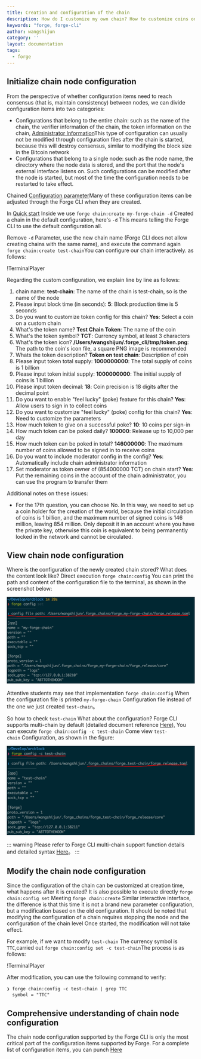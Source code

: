 ```yaml
---
title: Creation and configuration of the chain
description: How do I customize my own chain? How to customize coins on the chain?
keywords: "forge, forge-cli"
author: wangshijun
category: ''
layout: documentation
tags:
  - forge
---
```


## Initialize chain node configuration

From the perspective of whether configuration items need to reach consensus (that is, maintain consistency) between nodes, we can divide configuration items into two categories:

- Configurations that belong to the entire chain: such as the name of the chain, the verifier information of the chain, the token information on the chain, [Administrator Information](../../1-introduction/initial-setup)This type of configuration can usually not be modified through configuration files after the chain is started, because this will destroy consensus, similar to modifying the block size in the Bitcoin network
- Configurations that belong to a single node: such as the node name, the directory where the node data is stored, and the port that the node's external interface listens on. Such configurations can be modified after the node is started, but most of the time the configuration needs to be restarted to take effect.

Chained [Configuration parameter](https://docs.arcblockio.cn/zh/docs/instruction/configuration)Many of these configuration items can be adjusted through the Forge CLI when they are created.

In [Quick start](../../1-introduction/getting-started) Inside we use `forge chain:create my-forge-chain -d` Created a chain in the default configuration, here's `-d` This means telling the Forge CLI to use the default configuration all.

Remove `-d` Parameter, use the new chain name (Forge CLI does not allow creating chains with the same name), and execute the command again `forge chain:create test-chain`You can configure our chain interactively. as follows:

!TerminalPlayer[](./images/4-create-chain.yml)

Regarding the custom configuration, we explain line by line as follows:

1.  chain name: **test-chain**: The name of the chain is test-chain, so is the name of the node
2.  Please input block time (in seconds): **5**: Block production time is 5 seconds
3.  Do you want to customize token config for this chain? **Yes**: Select a coin on a custom chain
4.  What's the token name? **Test Chain Token**: The name of the coin
5.  What's the token symbol? **TCT**: Currency symbol, at least 3 characters
6.  What's the token icon? **/Users/wangshijun/.forge_cli/tmp/token.png**: The path to the coin's icon file, a square PNG image is recommended
7.  Whats the token description? **Token on test chain**: Description of coin
8.  Please input token total supply: **1000000000**: The total supply of coins is 1 billion
9.  Please input token initial supply: **1000000000**: The initial supply of coins is 1 billion
10. Please input token decimal: **18**: Coin precision is 18 digits after the decimal point
11. Do you want to enable "feel lucky" (poke) feature for this chain? **Yes**: Allow users to sign in to collect coins
12. Do you want to customize "feel lucky" (poke) config for this chain? **Yes**: Need to customize the parameters
13. How much token to give on a successful poke? **10**: 10 coins per sign-in
14. How much token can be poked daily? **100000**: Release up to 10,000 per day
15. How much token can be poked in total? **146000000**: The maximum number of coins allowed to be signed in to receive coins
16. Do you want to include moderator config in the config? **Yes**: Automatically include chain administrator information
17. Set moderator as token owner of (854000000 TCT) on chain start? **Yes**: Put the remaining coins in the account of the chain administrator, you can use the program to transfer them

Additional notes on these issues:

- For the 17th question, you can choose No. In this way, we need to set up a coin holder for the creation of the world, because the initial circulation of coins is 1 billion, and the maximum number of signed coins is 146 million, leaving 854 million. Only deposit it in an account where you have the private key, otherwise this coin is equivalent to being permanently locked in the network and cannot be circulated.

## View chain node configuration

Where is the configuration of the newly created chain stored? What does the content look like? Direct execution `forge chain:config` You can print the path and content of the configuration file to the terminal, as shown in the screenshot below:

![](./images/config-get.png)

Attentive students may see that implementation `forge chain:config` When the configuration file is printed `my-forge-chain` Configuration file instead of the one we just created `test-chain`。

So how to check `test-chain` What about the configuration? Forge CLI supports multi-chain by default (detailed document reference [Here](../../9-customization/multi-chain)), You can execute `forge chain:config -c test-chain` Come view `test-chain` Configuration, as shown in the figure:

![](./images/config-chain.png)

::: warning
Please refer to Forge CLI multi-chain support function details and detailed syntax [Here](../../9-customization/multi-chain)。
:::

## Modify the chain node configuration

Since the configuration of the chain can be customized at creation time, what happens after it is created? It is also possible to execute directly `forge chain:config set` Meeting `forge chain:create` Similar interactive interface, the difference is that this time it is not a brand new parameter configuration, but a modification based on the old configuration. It should be noted that modifying the configuration of a chain requires stopping the node and the configuration of the chain level Once started, the modification will not take effect.

For example, if we want to modify `test-chain` The currency symbol is `TTC`,carried out `forge chain:config set -c test-chain`The process is as follows:

!TerminalPlayer[](./images/5-config-set.yml)

After modification, you can use the following command to verify:

```shell
❯ forge chain:config -c test-chain | grep TTC
  symbol = "TTC"
```

## Comprehensive understanding of chain node configuration

The chain node configuration supported by the Forge CLI is only the most critical part of the configuration items supported by Forge. For a complete list of configuration items, you can punch [Here](https://docs.arcblockio.cn/zh/docs/instruction/configuration)
